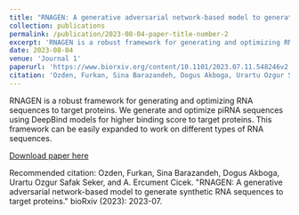```yaml
---
title: "RNAGEN: A generative adversarial network-based model to generate synthetic RNA sequences to target proteins"
collection: publications
permalink: /publication/2023-08-04-paper-title-number-2
excerpt: 'RNAGEN is a robust framework for generating and optimizing RNA sequences to target proteins. We generate and optimize piRNA sequences using DeepBind models for higher binding score to target proteins.'
date: 2023-08-04
venue: 'Journal 1'
paperurl: 'https://www.biorxiv.org/content/10.1101/2023.07.11.548246v2.abstract'
citation: 'Ozden, Furkan, Sina Barazandeh, Dogus Akboga, Urartu Ozgur Safak Seker, and A. Ercument Cicek. "RNAGEN: A generative adversarial network-based model to generate synthetic RNA sequences to target proteins." bioRxiv (2023): 2023-07.'
---
```

RNAGEN is a robust framework for generating and optimizing RNA sequences to target proteins. We generate and optimize piRNA sequences using DeepBind models for higher binding score to target proteins. This framework can be easily expanded to work on different types of RNA sequences.

[Download paper here](https://www.biorxiv.org/content/10.1101/2023.07.11.548246v2.full.pdf)

Recommended citation: Ozden, Furkan, Sina Barazandeh, Dogus Akboga, Urartu Ozgur Safak Seker, and A. Ercument Cicek. "RNAGEN: A generative adversarial network-based model to generate synthetic RNA sequences to target proteins." bioRxiv (2023): 2023-07.